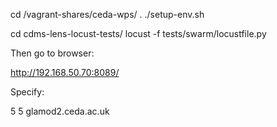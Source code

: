 cd /vagrant-shares/ceda-wps/
. ./setup-env.sh

cd cdms-lens-locust-tests/
locust -f tests/swarm/locustfile.py

Then go to browser:

http://192.168.50.70:8089/

Specify:

5 
5
glamod2.ceda.ac.uk



